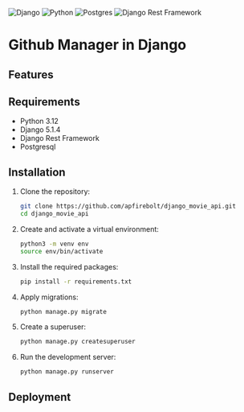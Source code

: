 ![Django](https://img.shields.io/badge/Django-3.x-brightgreen)
![Python](https://img.shields.io/badge/Python-3.x-blue)
![Postgres](https://img.shields.io/badge/Postgres-12.x-blue)
![Django Rest Framework](https://img.shields.io/badge/DRF-3.x-red)

# Github Manager in Django



## Features


## Requirements

- Python 3.12
- Django 5.1.4
- Django Rest Framework
- Postgresql

## Installation

1. Clone the repository:

    ```bash
    git clone https://github.com/apfirebolt/django_movie_api.git
    cd django_movie_api
    ```

2. Create and activate a virtual environment:

    ```bash
    python3 -m venv env
    source env/bin/activate
    ```

3. Install the required packages:

    ```bash
    pip install -r requirements.txt
    ```

4. Apply migrations:

    ```bash
    python manage.py migrate
    ```

5. Create a superuser:

    ```bash
    python manage.py createsuperuser
    ```

6. Run the development server:

    ```bash
    python manage.py runserver
    ```

## Deployment
